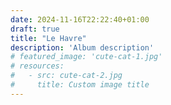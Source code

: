 ```yaml
---
date: 2024-11-16T22:22:40+01:00
draft: true
title: "Le Havre"
description: 'Album description'
# featured_image: 'cute-cat-1.jpg'
# resources:
#   - src: cute-cat-2.jpg
#     title: Custom image title
---
```

